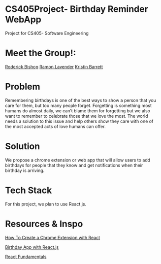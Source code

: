 # CS405Project- Birthday Reminder WebApp
Project for CS405- Software Engineering


# Meet the Group!:
[Roderick Bishop](https://www.linkedin.com/in/roderickebishop/)
[Ramon Lavender](https://www.linkedin.com/in/ramon-lavender-47b081145/)
[Kristin Barrett](https://www.linkedin.com/in/kristin-barrett-104287187/)


# Problem
Remembering birthdays is one of the best ways to show a person that you care for them, but too many people forget. Forgetting is something most humans do almost daily, we can’t blame them for forgetting but we also want to remember to celebrate those that we love the most. The world needs a solution to this issue and help others show they care with one of the most accepted acts of love humans can offer.


# Solution
We propose a chrome extension or web app that will allow users to add birthdays for people that they know and get notifications when their birthday is arriving. 


# Tech Stack
For this project, we plan to use React.js. 


# Resources & Inspo

[How To Create a Chrome Extension with React](https://levelup.gitconnected.com/how-to-make-a-chrome-extension-with-react-129cdcbf1414)

[Birthday App with React.js](https://www.youtube.com/watch?v=a_7Z7C_JCyo) 

[React Fundamentals](https://www.youtube.com/watch?v=4UZrsTqkcW4&t=0s)

